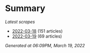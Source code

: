 # Summary
*Latest scrapes*
* [2022-03-18](https://github.com/nuuuwan/news_lk/blob/data/news_lk.2022-03-18.json) (151 articles)
* [2022-03-19](https://github.com/nuuuwan/news_lk/blob/data/news_lk.2022-03-19.json) (69 articles)

*Generated at 06:09PM, March 19, 2022*
